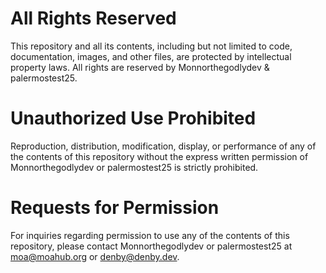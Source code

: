 # All Rights Reserved

This repository and all its contents, including but not limited to code, documentation, images, and other files, are protected by intellectual property laws. All rights are reserved by Monnorthegodlydev & palermostest25.

# Unauthorized Use Prohibited

Reproduction, distribution, modification, display, or performance of any of the contents of this repository without the express written permission of Monnorthegodlydev or palermostest25 is strictly prohibited.

# Requests for Permission

For inquiries regarding permission to use any of the contents of this repository, please contact Monnorthegodlydev or palermostest25 at moa@moahub.org or denby@denby.dev.
